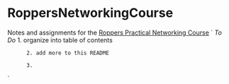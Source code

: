 # RoppersNetworkingCourse

Notes and assignments for the [Roppers Practical Networking Course](https://www.roppers.org)
`
*To Do* 
          1. organize into table of contents
          
          2. add more to this README
          
          3. 
`
